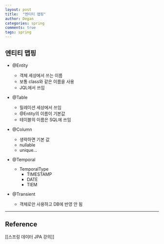 ```yaml
---
layout: post
title:  "엔티티 맵핑"
author: Degan
categories: spring 
comments: true
tags: spring
---
```


## 엔티티 맵핑

- @Entity
	- 객체 세상에서 쓰는 이름
	- 보통 class와 같은 이름을 사용
	- JQL에서 쓰임

- @Table
	- 릴레이션 세상에서 쓰임
	- @Entity의 이름이 기본값
	- 테이블의 이름은 SQL에 쓰임

- @Column
	- 생략하면 기본 값
	- nullable
	- unique...

- @Temporal
	- TemporalType
		- TIMESTAMP
		- DATE
		- TIEM

- @Transient
	- 객체로만 사용하고 DB에 반영 안 됨
	
---
## Reference

[[스프링 데이터 JPA 강의]]
